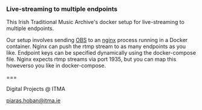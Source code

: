 ### Live-streaming to multiple endpoints

This Irish Traditional Music Archive's docker setup for live-streaming to multiple endpoints.

Our setup involves sending [OBS](https://obsproject.com/) to an [nginx](https://www.nginx.com/resources/wiki/) process running in a Docker container. Nginx can push the rtmp stream to as many endpoints as you like. Endpoint keys can be specified dynamically using the docker-compose file. Nginx expects rtmp streams via port 1935, but you can map this howeverso you like in docker-compose.

===

Digital Projects @ ITMA

piaras.hoban@itma.ie